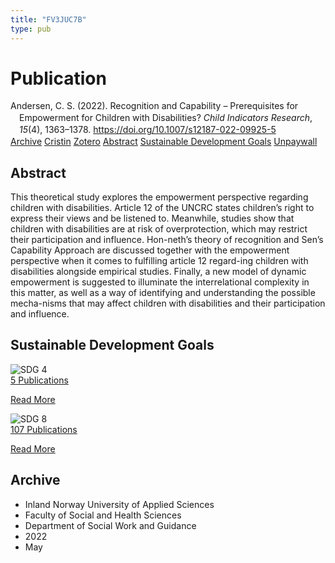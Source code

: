```yaml
---
title: "FV3JUC7B"
type: pub
---
```

<h1>Publication</h1>
<article id="csl-bib-container-FV3JUC7B" class="csl-bib-container">
  <div class="csl-bib-body" style="line-height: 1.35; padding-left: 1em; text-indent:-1em;">
  <div class="csl-entry">Andersen, C. S. (2022). Recognition and Capability &#x2013; Prerequisites for Empowerment for Children with Disabilities? <i>Child Indicators Research</i>, <i>15</i>(4), 1363&#x2013;1378. <a href="https://doi.org/10.1007/s12187-022-09925-5">https://doi.org/10.1007/s12187-022-09925-5</a></div>
</div>
  <div class="csl-bib-buttons">
    <a href="#taxonomy-article-FV3JUC7B" class="csl-bib-button">Archive</a>
    <a href="https://app.cristin.no/results/show.jsf?id=2026311" alt="Cristin URL" class="csl-bib-button">Cristin</a>
    <a href="http://zotero.org/groups/5402882/items/FV3JUC7B" alt="Zotero URL" class="csl-bib-button">Zotero</a>
    <a href="#abstract-article-FV3JUC7B" class="csl-bib-button">Abstract</a>
    <a href="#sdg-article-FV3JUC7B" class="csl-bib-button">Sustainable Development Goals</a>
    <a href="https://link.springer.com/content/pdf/10.1007/s12187-022-09925-5.pdf" class="csl-bib-button">Unpaywall</a>
  </div>
  <div id="csl-bib-meta-container-FV3JUC7B"></div>
</article>
<div id="csl-bib-meta-FV3JUC7B" class="csl-bib-meta">
  <article id="abstract-article-FV3JUC7B" class="abstract-article">
    <h1>Abstract</h1>
    This theoretical study explores the empowerment perspective regarding children with disabilities. Article 12 of the UNCRC states children’s right to express their views and be listened to. Meanwhile, studies show that children with disabilities are at risk of overprotection, which may restrict their participation and influence. Hon-neth’s theory of recognition and Sen’s Capability Approach are discussed together with the empowerment perspective when it comes to fulfilling article 12 regard-ing children with disabilities alongside empirical studies. Finally, a new model of dynamic empowerment is suggested to illuminate the interrelational complexity in this matter, as well as a way of identifying and understanding the possible mecha-nisms that may affect children with disabilities and their participation and influence.
  </article>
  <article id="sdg-article-FV3JUC7B" class="sdg-article">
    <h1>Sustainable Development Goals</h1>
    <div class="sdg-container"><div id="sdg4" class="sdg"> <img src="{{< params subfolder >}}images/sdg/sdg04_en.png" class="image" alt="SDG 4"> <div class="sdg-overlay"> <a href="{{< params subfolder >}}en/archive/?sdg=4#archive" class="sdg-publication-count"><span>5</span> Publications</a> <p><a href="https://sdgs.un.org/goals/goal4" class="sdg-read-more">Read More</a></p> </div> </div> <div id="sdg8" class="sdg"> <img src="{{< params subfolder >}}images/sdg/sdg08_en.png" class="image" alt="SDG 8"> <div class="sdg-overlay"> <a href="{{< params subfolder >}}en/archive/?sdg=8#archive" class="sdg-publication-count"><span>107</span> Publications</a> <p><a href="https://sdgs.un.org/goals/goal8" class="sdg-read-more">Read More</a></p> </div> </div></div>
  </article>
  <article id="taxonomy-article-FV3JUC7B" class="taxonomy-article">
    <h1>Archive</h1>
    <ul>
      <li>Inland Norway University of Applied Sciences</li>
      <li>Faculty of Social and Health Sciences</li>
      <li>Department of Social Work and Guidance</li>
      <li>2022</li>
      <li>May</li>
    </ul>
  </article>
</div>
